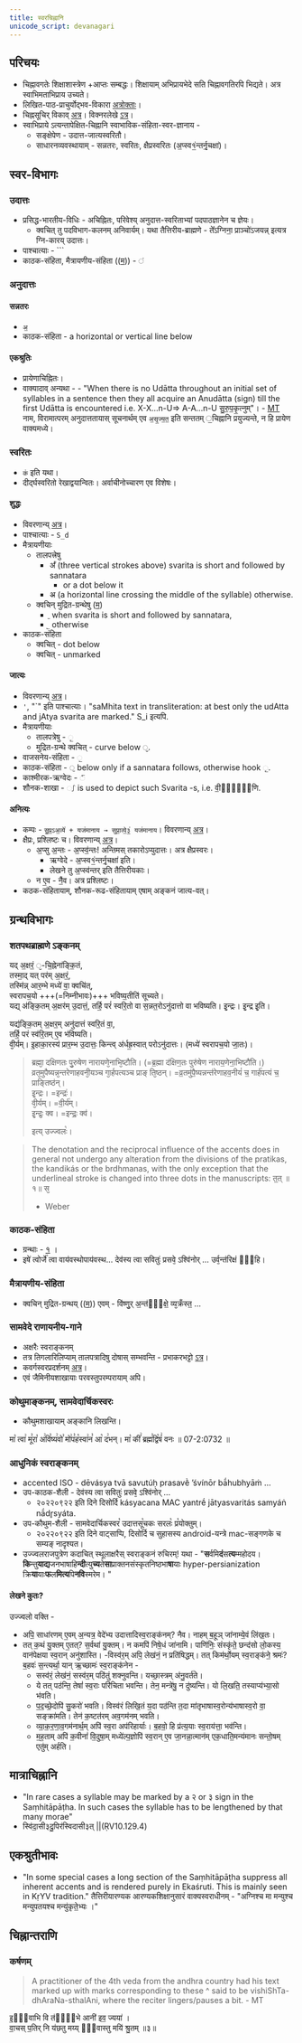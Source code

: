 ```yaml
---
title: स्वरचिह्नानि
unicode_script: devanagari
---
```


## परिचयः
- चिह्नावगतेः शिक्षाशास्त्रेण +आप्तः सम्बद्धः। शिक्षायाम् अभिप्रायभेदे सति चिह्नावगतिरपि भिद्यते। अत्र स्वाभिमताभिप्राय उच्यते।
- लिखित-पाठ-प्राचुर्योद्भव-विकारा [अत्रोक्ताः](../../svara/)।
- चिह्नसूचिर् विकाव् [अत्र](https://en.wikipedia.org/wiki/Vedic_Extensions)। विक्नरलेखे [ऽत्र](https://archive.org/details/accents_201803/page/n5/mode/2up)।
- स्वाभिप्राये ऽत्यन्तापेक्षित-चिह्नानि स्वाभाविक-संहिता-स्वर-ज्ञानाय - 
  - सङ्क्षेपेण - उदात्त-जात्यस्वरितौ।
  - साधारनव्यवस्थायाम् - सन्नतरः, स्वरितः, क्षैप्रस्वरितः (अ॒प्स्व१॒॑न्तर्नृ॒चक्षा॑)।

## स्वर-विभागः
### उदात्तः
- प्रसिद्ध-भारतीय-विधिः - अचिह्नितः, परिवेश्य् अनुदात्त-स्वरिताभ्यां पदपाठज्ञानेन च ज्ञेयः।
  - क्वचित् तु पदविभाग-कलनम् अनिवार्यम्। यथा तैत्तिरीय-ब्राह्मणे - ते᳚ऽग्निना॒ प्राञ्चो॑ऽजयन्न् इत्यत्र ग्नि-कारय् उदात्तः। 
- पाश्चात्याः - `\``
- काठक-संहिता, मैत्रायणीय-संहिता (([म](https://archive.org/details/maitrayanisamhit015004mbp))) - `॑`

### अनुदात्तः
#### सन्नतरः
- `अ॒`
- काठक-संहिता - a horizontal or vertical line below

#### एकश्रुतिः
- प्रायेणाचिह्नितः।
- वाक्यादाव् अन्यथा - - "When there is no Udātta throughout an initial set of syllables in a sentence then they all acquire an Anudātta (sign) till the first Udātta is encountered i.e. X-X...n-U=> A-A...n-U सु॒रु॒प॒कृ॒त्नुम्"। - [MT](https://manasataramgini.files.wordpress.com/2008/09/svaras_new.pdf) नाम, विरामात्परम् अनुदात्ततायास् सूचनार्थम् एव `अ॒सृ॒ज्य॒त॒` इति सन्ततम् ॒चिह्नानि प्रयुज्यन्ते, न हि प्रायेण वाक्यमध्ये।

### स्वरितः
- `क॑` इति यथा।
- दीर्द्घस्वरितो रेखाद्वयान्वितः। अर्वाचीनोच्चारण एव विशेषः।

#### शुद्धः
- विवरणान्य् [अत्र](../../shixaa/svaraH/svaritaH/prabhedAH/)।
- पाश्चात्याः - `S_d`
- मैत्रायणीयाः 
  - तालपत्त्रेषु 
    - अ᳛ (three vertical strokes above) svarita is short and followed by sannatara
      - or a dot below it
    - अ᳔ (a horizontal line crossing the middle of the syllable) otherwise.
  - क्वचिन् मुद्रित-ग्रन्थेषु ([म](https://archive.org/details/maitrayanisamhit015004mbp)) 
    - `᳕` when svarita is short and followed by sannatara,
    - `᳖` otherwise
- काठक-संहिता 
  - क्वचित् - dot below
  - क्वचित् - unmarked


#### जात्यः
- विवरणान्य् [अत्र](../../shixaa/svaraH/svaritaH/prabhedAH/)।
- `'`, "`" इति पाश्चात्याः। "saMhita text in transliteration: at best only the udAtta and jAtya svarita are marked." S_i इत्यपि. 
- मैत्रायणीयाः
  - तालपत्रेषु - `᳗`  
  - मुद्रित-ग्रन्थे क्वचित् - curve below `᳘`.
- वाजसनेय-संहिता - `᳖`
- काठक-संहिता - `᳕` below only if a sannatara follows, otherwise hook `᳗`.
- काश्मीरक-ऋग्वेदः - `᳠`
- शौनक-शाखा - `᳡` is used to depict such Svarita -s, i.e. वी॒र्या॑᳡णि. 

#### अनित्यः
- कम्पः - `सु॒प्र॒ऽअ॒व्ये॑ + यज॑मानाय → सुप्रा॒व्ये॒३॒॑ यज॑मानाय`। विवरणान्य् [अत्र](../../shixaa/svaraH/svaritaH/kampaH/)।
- क्षैप्रः, प्रश्लिष्टः च।  विवरणान्य् [अत्र](../../shixaa/svaraH/svaritaH/prabhedAH/)।
  - अ॒प्सु अ॒न्तः - अ॒प्स्व॒॑न्तः! अन्तिमस् तकारोऽप्युदात्तः। अत्र क्षैप्रस्वरः। 
    - ऋग्वेदे - अ॒प्स्व१॒॑न्तर्नृ॒चक्षा॑ इति। 
    - लेखने तु अ॒प्स्व॑न्तर् इति तैत्तिरीयकाः।
  - न ए॒व - नै॒॑व। अत्र प्रश्लिष्टः।
- कठक-संहितायाम्, शौनक-रूढ-संहितायाम् एषाम् अङ्कनं जात्य-वत्। 

## ग्रन्थविभागः
### शतपथब्राह्मणे ऽङ्कनम्
यद् अ॒क्षरं॒ `᳘`-चि॒ह्नेना॑ङ्कि॒तं,  
तस्मा॒द् यत् पर॑म् अ॒क्षरं॒,  
तस्मि॑न्न् आर॒म्भे मध्ये॑ वा॒ क्वचि॑त्,  
स्वरापच॒यो +++(=निम्नीभावः)+++ भविष्य॒तीति॑ सूच्यते।  
यद्य् अ॑ङ्कि॒तम् अ॒क्षर॑म् उ॒दात्तं॒, तर्हि॒ परं॑ स्वरि॒तो वा स॒न्नत॒रोऽनु॑दात्तो वा भविष्यति। इ᳘न्द्रः। इ᳘न्द्र इ᳘ति।

यद्य॑ङ्कि॒तम् अ॒क्षर॒म् अनु॑दात्तं स्वरि॒तं वा॒,  
तर्हि॒ परं स्व॑रि॒तम् ए॒व भ॑विष्यति।  
वी᳘र्यम्। इ॒हाका॒रस्य॑ प्रार॒म्भ उ॒दात्तः॒ किन्त्व् अ॑र्धह्र॒स्वात् परोऽनु॑दात्तः। (मध्ये॑ स्वरापच॒यो जा॒तः)।  



> ब्रह्मा᳘ दक्षिणतः पु᳘रुषेण नारायणे᳘नाभि᳘ष्टौति। (=ब्र॒ह्मा द॑क्षिण॒तः पुरु॑षेण नाराय॒णेना॒भिष्टौ॑ति।)  
> व्रत᳘मुपैष्यन्न᳘न्तरेणाहवनी᳘यञ्च गा᳘र्हपत्यञ्च प्राङ् ति᳘ष्ठन्। =व्र॒तमु॑पै॒ष्यन्नन्त॑रेणाहव॒नीयं॑ च॒ गार्ह॑पत्यं च॒ प्राङ्तिष्ठ॑न्।    
> इ᳘न्द्रः। =इन्द्रः॑।  
> वी᳘र्यम्। =वी॒र्य॑म्।  
> इ᳘न्द्रः᳘ क्व। =इन्द्रः॒ क्व॑।
>
> इत्य् उज्ज्वलः꣡।

> The denotation and the reciprocal influence of the accents does in general not undergo any alteration from the divisions of the pratikas, the kandikás or the brdhmanas, with the only exception that the underlineal stroke is changed into three dots in the manuscripts: त᳟त् ॥१॥ स᳘ 
> 
> - Weber

### काठक-संहिता
- ग्रन्थाः - [१‌](https://archive.org/details/kathaka_krishna_yajur_veda/mode/2up?view=theater) ।
- इषे॑ त्वोर्जे॑ त्वा वाय॑वस्थोपाय॑वस्थ... देव॑स्य त्वा सवितुः॑ प्रसवे᳕ ऽश्वि॑नोर् … उर्व᳕न्त॑रिक्षं वी᳗हि।

### मैत्रायणीय-संहिता
- क्वचिन् मुद्रित-ग्रन्थय् (([म](https://archive.org/details/maitrayanisamhit015004mbp))) एवम् - वि॑ष्णु᳕र् अ॒न्त॑रि᳖क्षे॒ व्य᳘क्रँस्त॒ …

### सामवेदे राणायनीय-गाने 
- अक्षरैः स्वराङ्कनम्
- तत्र तिगलारिलिप्याम् तालपत्रादिषु दोषास् सम्भवन्ति - प्रभाकरभट्टो [ऽत्र](https://www.youtube.com/watch?v=TdWGxUZPD94&feature=youtu.be&t=182)।
- कवर्गस्वरप्रदर्शनम् [अत्र](https://youtu.be/TdWGxUZPD94?t=3665)।
- एवं जैमिनीयशाखायाः परवस्तुपरम्परायाम् अपि।

### कोथुमाङ्कनम्, सामवेदार्चिकस्वरः
- कौथुमशाखायाम् अङ्कानि लिखन्ति।

मा꣡ त्वा꣢ मू꣣रा꣡ अ꣢वि꣣ष्य꣢वो꣣ मो꣢प꣣ह꣡स्वा꣢न꣣ आ꣡ द꣢भन्। मा꣡ कीं꣢ ब्रह्म꣣द्वि꣡षं꣢ वनः ॥ 07-2:0732 ॥

### आधुनिकं स्वराङ्कनम्
- accented ISO - dēvásya tvā savutúḥ prasavḕ ’śvínōr bā́hubhyāṁ …
- उप-काठक-शैली -  देव॑स्य त्वा सवितुः॑ प्रसवे᳕ ऽश्वि॑नोर् …
  - २०२२०९२२ इति दिने दिसोर्दि kásyacana MAC yantrḗ jātyasvaritás samyáṅ nā́dr̥syáta.
- उप-कौथुम-शैली - सामवेदार्चिकस्वर꣡ उदात्तसू꣡चकः सरलः꣡ प्र꣡योक्तुम्।
  - २०२२०९२२ इति दिने वाट्साप्पि, दिसोर्दि च सुहासस्य android-यन्त्रे mac-सङ्गणके च सम्यङ् नादृश्यत।  
- उज्ज्वलराजपुत्रेण कदाचित् स्थूलाक्षरैस् स्वराङ्कनं रुचिरम्! यथा - "**स**र्वमि**दं**स**त्य**म्महोदय। **कि**न्तु**याद्य**जनभाषाहि**न्दी**त्यु**च्य**ते**सा**प्राक्तनसंस्कृतनिष्ठभा**षा**याः hyper-persianization क्रि**या**याः**फ**ल**मित्य**पि**नवि**स्मरेम। "

#### लेखने कुतः?
उज्ज्वलो वक्ति -

- अपि॒ साधा॑रणम् ए॒वम् अ॒न्यत्र॒ वेदे॑भ्य उदात्तादिस्व॒राङ्क॑नम्? नैव। नाहम् ब॒हूञ् जा॑नाम्ये॒वं लि॑ख॒तः।
- तत् क॒थं यु॒क्तम् ए॒तत्? स॒र्वथा॑ यु॒क्तम्। न कमपि॑ निषे॒धं जा॑नामि। पाणि॑निः॒ संस्कृ॑ते॒ छन्द॑सो लो॒कस्य॒ वान॑पेक्षया स्व॒रान् अनु॑शास्ति।
  -विस्व॑र॒म् अपि॒ लेख॑नं॒ न प्रति॑षिद्धम्। तत् किम॑र्थो॒यम् स्व॒राङ्क॑ने॒ श्रमः॑? ब॒हवः॑ स॒न्त्यर्था॒ यान् ऋ॒च्छामः॑ स्व॒राङ्क॑नेन -
  - सस्व॑रं॒ लेख॑नं॒ सस्व॑र॒म् पठि॑तुं शक्नुवन्ति। यच्छा॒स्त्रम् अ॑नु॒वर्त॑ते।
  - ये तत् पठ॑न्ति॒ तेषां॑ स्व॒राः परि॑चिता भवन्ति। तेन॒ मन्त्रे॑षु॒ न दु॑ष्यन्ति। यो लि॒खति॒ तस्याप्य॑भ्या॒सो भ॑वति।
  - प॒द॒च्छे॒दोपि॑ सु॒करो॑ भवति। विस्व॑रं लिखि॒तं य॒दा पठ॑न्ति त॒दा मा॑तृभाषास्व॒रोन्य॑भाषास्व॒रो वा॒ सङ्क्रा॑मति। तेन॑ क॒ष्टत॑रम् अव॒गम॑नम् भवति।
  - व्या॒क॒र॒णा॒व॒गम॑नार्थ॒म् अपि॑ स्व॒रा अप॑रिहार्याः। ब॒हवो॒ हि प्र॑त्य॒याः स्व॒राय॑त्ता॒ भव॑न्ति।
  - म॒ह॒ताम् अपि॑ क॒वीनां॑ वि॒दुषा॒म् मध्ये॑ल्प॒ज्ञोपि॑ स्व॒रान् ए॒व जा॒नन्ना॒त्मान॑म् एक॒धाति॒मन्य॑मानः सन्तो॒षम् एतु॑म् अर्हति।

## मात्राचिह्नानि
- "In rare cases a syllable may be marked by a २ or ३ sign in the Saṃhitāpāṭha. In such cases the syllable has to be lengthened by that many morae"
- स्वि॑दा॒सी३दु॒पिर॑स्विदासी३त् ||(ṚV10.129.4)

## एकश्रुतीभावः
- "In some special cases a long section of the Saṃhitāpāṭha suppress all inherent accents and is rendered purely in Ekaśruti. This is mainly seen in KṛYV tradition." तैत्तिरीयारण्यक आरण्यकशिक्षानुसारं वाक्यस्वराधीनम् - "अग्निश्च मा मन्युश्च मन्युपतयश्च मन्यु॑कृते॒भ्यः ।"

## चिह्नान्तराणि
### कर्षणम्
> A practitioner of the 4th veda from the andhra country had his text marked up with marks corresponding to these ^ said to be vishiShTa-dhAraNa-sthalAni, where the reciter lingers/pauses a bit. - MT

इ॒है᳐वाभि वि त॑नू॒᳐भे आनी॑ इव॒ ज्यया॑ ।  
वा॒चस् प॒तिर् नि य॑छतु मय्य् ए॒᳐वास्तु मयि॑ श्रु॒तम् ॥३॥
